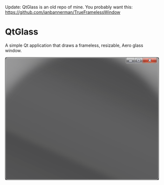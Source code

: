 Update: QtGlass is an old repo of mine. You probably want this: https://github.com/ianbannerman/TrueFramelessWindow

# QtGlass
A simple Qt application that draws a frameless, resizable, Aero glass window.

![Frameless](Frameless.png)
